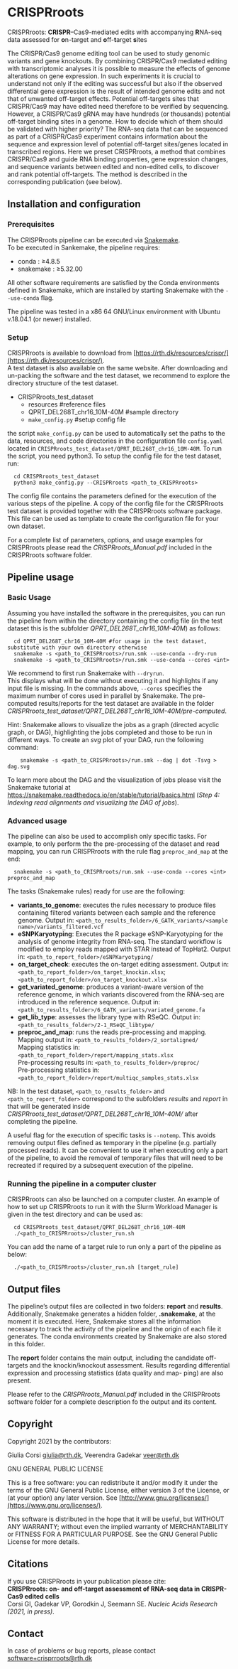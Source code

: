 # CRISPRroots

CRISPRroots: **CRISPR**–Cas9-mediated
edits with accompanying **R**NA-seq data assessed for **o**n-target and **o**ff-**t**arget **s**ites

The CRISPR/Cas9 genome editing tool can be used to study genomic variants and gene knockouts.
By combining CRISPR/Cas9 mediated editing with transcriptomic analyses it is possible to measure
the effects of genome alterations on gene expression. In such experiments it is crucial to understand
not only if the editing was successful but also if the observed differential gene expression is the result
of intended genome edits and not that of unwanted off-target effects. Potential off-targets sites that
CRISPR/Cas9 may have edited need therefore to be verified by sequencing. However, a CRISPR/Cas9
gRNA may have hundreds (or thousands) potential off-target binding sites in a genome. How to decide
which of them should be validated with higher priority? The RNA-seq data that can be sequenced
as part of a CRISPR/Cas9 experiment contains information about the sequence and expression level
of potential off-target sites/genes located in transcribed regions. Here we preset CRISPRroots, a
method that combines CRISPR/Cas9 and guide RNA binding properties, gene expression changes,
and sequence variants between edited and non-edited cells, to discover and rank potential off-targets.
The method is described in the corresponding publication (see below).

## Installation and configuration

### Prerequisites

The CRISPRroots pipeline can be executed via 
[Snakemake](https://snakemake.readthedocs.io/en/stable/).  
To be executed in Sankemake, the pipeline requires:
* conda : ≥4.8.5
* snakemake : ≥5.32.00 

All other software requirements are satisfied by the Conda environments defined in Snakemake,
which are installed by starting Snakemake with the `--use-conda` flag.

The pipeline was tested in a x86 64 GNU/Linux environment with Ubuntu v.18.04.1 (or newer) 
installed.

### Setup

CRISPRroots is available to download from 
[https://rth.dk/resources/crispr/](https://rth.dk/resources/crispr/).  
A test dataset is also available on the same website. 
After downloading and un-packing the software and the test dataset, we recommend 
to explore the directory structure of the test dataset.

*  CRISPRroots_test_dataset
    *   resources #reference files
    *   QPRT_DEL268T_chr16_10M-40M #sample directory
    *   `make_config.py` #setup config file

the script `make_config.py` can be used to automatically set the paths to the data, resources, 
and code directories in the configuration file `config.yaml` located in 
`CRISPRroots_test_dataset/QPRT_DEL268T_chr16_10M-40M`. 
To run the script, you need python3.
To setup the config file for the test dataset, run:
```shell
  cd CRISPRroots_test_dataset
  python3 make_config.py --CRISPRroots <path_to_CRISPRroots>
```
The config file contains the parameters defined for the execution of the various steps of the pipeline. 
A copy of the config file for the CRISPRroots test dataset is provided together with 
the CRISPRroots software package. This file can be used as template to create the configuration file 
for your own dataset.

For a complete list of parameters, options, and usage examples for CRISPRroots please read the 
*CRISPRroots_Manual.pdf* included in the CRISPRroots software folder.

## Pipeline usage
### Basic Usage
Assuming you have installed the software in the prerequisites, you can run the pipeline 
from within the directory containing the config file (in the test dataset this is
the subfolder *QPRT_DEL268T_chr16_10M-40M*) as follows: 
```shell
  cd QPRT_DEL268T_chr16_10M-40M #for usage in the test dataset, substitute with your own directory otherwise
  snakemake -s <path_to_CRISPRroots>/run.smk --use-conda --dry-run 
  snakemake -s <path_to_CRISPRroots>/run.smk --use-conda --cores <int>
```

We recommend to first run Snakemake with `--dryrun`.  
This displays what will be done without executing it and highlights if any input file is missing. 
In the commands above, `--cores` specifies the maximum number of cores used in parallel by Snakemake.
The pre-computed results/reports for the test dataset are available in the folder 
*CRISPRroots_test_dataset/QPRT_DEL268T_chr16_10M-40M/pre-computed*.

Hint: Snakemake allows to visualize the jobs as a graph (directed acyclic graph, or DAG), 
highlighting the jobs completed and those to be run in different ways. 
To create an *svg* plot of your DAG, run the following command:
```shell
    snakemake -s <path_to_CRISPRroots>/run.smk --dag | dot -Tsvg > dag.svg
```
To learn more about the DAG and the visualization of jobs please visit the Snakemake tutorial
at https://snakemake.readthedocs.io/en/stable/tutorial/basics.html (*Step 4: Indexing read alignments and visualizing the DAG of jobs*).

### Advanced usage

The pipeline can also be used to accomplish only specific tasks. 
For example, to only perform the the pre-processing of the dataset and read mapping, 
you can run CRISPRroots with the rule flag `preproc_and_map` at the end:
```shell
  snakemake -s <path_to_CRISPRroots/run.smk --use-conda --cores <int> preproc_and_map
```
The tasks (Snakemake rules) ready for use are the following:

*   **variants_to_genome**: executes the rules necessary to produce files containing 
    filtered variants between each sample and the reference genome. 
    Output in: `<path_to_results_folder>/6_GATK_variants/<sample name>/variants_filtered.vcf`
*   **eSNPKaryotyping**: Executes the R package eSNP-Karyotyping for the analysis of 
    genome integrity from RNA-seq. 
    The standard workflow is modified to employ reads mapped with STAR instead of TopHat2\. 
    Output in: `<path_to_report_folder>/eSNPKaryotyping/`
*   **on_target_check**: executes the on-target editing assessment. 
    Output in: `<path_to_report_folder>/on_target_knockin.xlsx`; 
    `<path_to_report_folder>/on_target_knockout.xlsx`
*   **get_variated_genome**: produces a variant-aware version of the reference genome, 
    in which variants discovered from the RNA-seq are introduced in the reference sequence. 
    Output in: `<path_to_results_folder>/6_GATK_variants/variated_genome.fa`
*   **get_lib_type**: assesses the library type with RSeQC. 
    Output in: `<path_to_results_folder>/2-1_RSeQC_libtype/`
*   **preproc_and_map**: runs the reads pre-processing and mapping.  
    Mapping output in: `<path_to_results_folder>/2_sortaligned/`      
    Mapping statistics in: `<path_to_report_folder>/report/mapping_stats.xlsx`  
    Pre-processing results in: `<path_to_results_folder>/preproc/`  
    Pre-processing statistics in: `<path_to_report_folder>/report/multiqc_samples_stats.xlsx` 

NB: In the test dataset, `<path_to_results_folder>` and `<path_to_report_folder>` correspond to the 
subfolders *results* and *report* in that will be generated inside 
*CRISPRroots_test_dataset/QPRT_DEL268T_chr16_10M-40M/* after completing the pipeline.

A useful flag for the execution of specific tasks is `--notemp`. 
This avoids removing output files defined as temporary in the pipeline 
(e.g. partially processed reads). It can be convenient to use it when executing only a 
part of the pipeline, to avoid the removal of temporary files that will need to be recreated 
if required by a subsequent execution of the pipeline.

### Running the pipeline in a computer cluster

CRISPRroots can also be launched on a computer cluster. 
An example of how to set up CRISPRroots to run it with the Slurm Workload Manager 
is given in the test directory and can be used as:
```shell
  cd CRISPRroots_test_dataset/QPRT_DEL268T_chr16_10M-40M
  ./<path_to_CRISPRroots>/cluster_run.sh
```
You can add the name of a target rule to run only a part of the pipeline as below:
```shell
  ./<path_to_CRISPRroots>/cluster_run.sh [target_rule]
```
      
## Output files
The pipeline’s output files are collected in two folders: **report** and **results**. 
Additionally, Snakemake generates a hidden folder, **.snakemake**, at the moment it is executed. 
Here, Snakemake stores all the information necessary to track the activity of the pipeline and 
the origin of each file it generates. The conda environments created by Snakemake are also stored in this folder.

The **report** folder contains the main output, including the candidate off-targets and the knockin/knockout
assessment. Results regarding differential expression and processing statistics (data quality and map-
ping) are also present.

Please refer to the *CRISPRroots_Manual.pdf* included in the CRISPRroots software folder for a complete description fo the 
output and its content.
## Copyright

Copyright 2021 by the contributors:

Giulia Corsi <giulia@rth.dk>, Veerendra Gadekar <veer@rth.dk>

GNU GENERAL PUBLIC LICENSE

This is a free software: you can redistribute it and/or modify it under the terms of the GNU 
General Public License, either version 3 of the License, or (at your option) any later version. 
See [http://www.gnu.org/licenses/](https://www.gnu.org/licenses/).

This software is distributed in the hope that it will be useful, but WITHOUT ANY WARRANTY; without even the implied warranty of MERCHANTABILITY or FITNESS FOR A PARTICULAR PURPOSE. See the GNU General Public License for more details.

## Citations

If you use CRISPRroots in your publication please cite:  
**CRISPRroots: on- and off-target assessment of RNA-seq data in CRISPR-Cas9 edited cells**  
Corsi GI, Gadekar VP, Gorodkin J, Seemann SE. *Nucleic Acids Research (2021, in press)*.

## Contact

In case of problems or bug reports, please contact <software+crisprroots@rth.dk>

